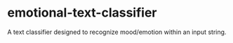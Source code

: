 # emotional-text-classifier
A text classifier designed to recognize mood/emotion within an input string.

